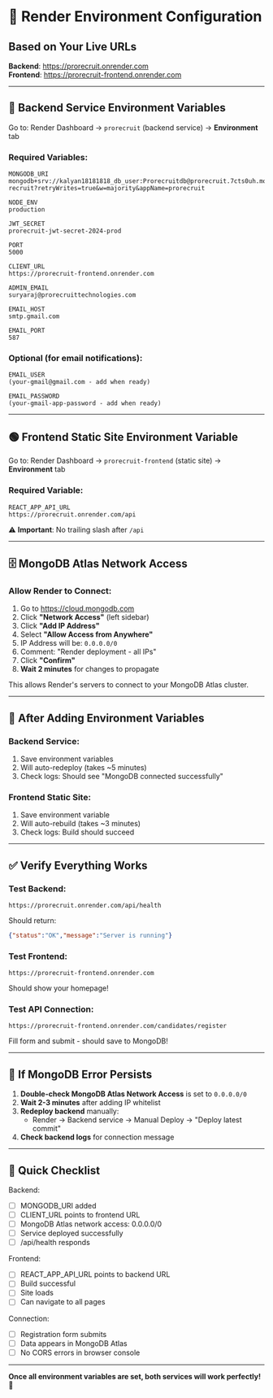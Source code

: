 # 🔧 Render Environment Configuration

## Based on Your Live URLs

**Backend**: https://prorecruit.onrender.com  
**Frontend**: https://prorecruit-frontend.onrender.com

---

## 🔴 Backend Service Environment Variables

Go to: Render Dashboard → `prorecruit` (backend service) → **Environment** tab

### Required Variables:

```
MONGODB_URI
mongodb+srv://kalyan18181818_db_user:Prorecruitdb@prorecruit.7cts0uh.mongodb.net/pro-recruit?retryWrites=true&w=majority&appName=prorecruit
```

```
NODE_ENV
production
```

```
JWT_SECRET
prorecruit-jwt-secret-2024-prod
```

```
PORT
5000
```

```
CLIENT_URL
https://prorecruit-frontend.onrender.com
```

```
ADMIN_EMAIL
suryaraj@prorecruittechnologies.com
```

```
EMAIL_HOST
smtp.gmail.com
```

```
EMAIL_PORT
587
```

### Optional (for email notifications):
```
EMAIL_USER
(your-gmail@gmail.com - add when ready)
```

```
EMAIL_PASSWORD
(your-gmail-app-password - add when ready)
```

---

## 🟢 Frontend Static Site Environment Variable

Go to: Render Dashboard → `prorecruit-frontend` (static site) → **Environment** tab

### Required Variable:

```
REACT_APP_API_URL
https://prorecruit.onrender.com/api
```

⚠️ **Important**: No trailing slash after `/api`

---

## 🗄️ MongoDB Atlas Network Access

### Allow Render to Connect:

1. Go to https://cloud.mongodb.com
2. Click **"Network Access"** (left sidebar)
3. Click **"Add IP Address"**
4. Select **"Allow Access from Anywhere"**
5. IP Address will be: `0.0.0.0/0`
6. Comment: "Render deployment - all IPs"
7. Click **"Confirm"**
8. **Wait 2 minutes** for changes to propagate

This allows Render's servers to connect to your MongoDB Atlas cluster.

---

## 🔄 After Adding Environment Variables

### Backend Service:
1. Save environment variables
2. Will auto-redeploy (takes ~5 minutes)
3. Check logs: Should see "MongoDB connected successfully"

### Frontend Static Site:
1. Save environment variable
2. Will auto-rebuild (takes ~3 minutes)
3. Check logs: Build should succeed

---

## ✅ Verify Everything Works

### Test Backend:
```
https://prorecruit.onrender.com/api/health
```
Should return:
```json
{"status":"OK","message":"Server is running"}
```

### Test Frontend:
```
https://prorecruit-frontend.onrender.com
```
Should show your homepage!

### Test API Connection:
```
https://prorecruit-frontend.onrender.com/candidates/register
```
Fill form and submit - should save to MongoDB!

---

## 🚨 If MongoDB Error Persists

1. **Double-check MongoDB Atlas Network Access** is set to `0.0.0.0/0`
2. **Wait 2-3 minutes** after adding IP whitelist
3. **Redeploy backend** manually:
   - Render → Backend service → Manual Deploy → "Deploy latest commit"
4. **Check backend logs** for connection message

---

## 🎯 Quick Checklist

Backend:
- [ ] MONGODB_URI added
- [ ] CLIENT_URL points to frontend URL
- [ ] MongoDB Atlas network access: 0.0.0.0/0
- [ ] Service deployed successfully
- [ ] /api/health responds

Frontend:
- [ ] REACT_APP_API_URL points to backend URL
- [ ] Build successful
- [ ] Site loads
- [ ] Can navigate to all pages

Connection:
- [ ] Registration form submits
- [ ] Data appears in MongoDB Atlas
- [ ] No CORS errors in browser console

---

**Once all environment variables are set, both services will work perfectly!** 🎉
